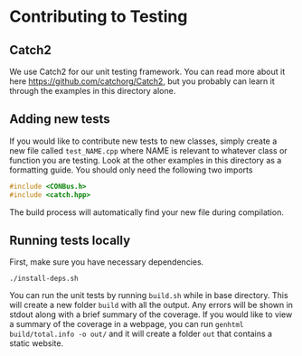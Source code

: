 # Contributing to Testing

## Catch2
We use Catch2 for our unit testing framework. You can read more about it here https://github.com/catchorg/Catch2, but you probably can learn it through the examples in this directory alone.

## Adding new tests
If you would like to contribute new tests to new classes, simply create a new file called `test_NAME.cpp` where NAME is relevant to whatever class or function you are testing. Look at the other examples in this directory as a formatting guide. You should only need the following two imports
```cpp
#include <CONBus.h>
#include <catch.hpp>
```
The build process will automatically find your new file during compilation. 

## Running tests locally

First, make sure you have necessary dependencies.

`./install-deps.sh`

You can run the unit tests by running `build.sh` while in base directory. This will create a new folder `build` with all the output. Any errors will be shown in stdout along with a brief summary of the coverage. If you would like to view a summary of the coverage in a webpage, you can run `genhtml build/total.info -o out/` and it will create a folder `out` that contains a static website.